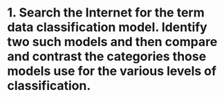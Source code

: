 # 1. Search the Internet for the term data classification model. Identify two such models and then compare and contrast the categories those models use for the various levels of classification.
